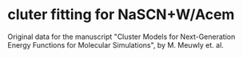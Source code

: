 # cluter fitting for NaSCN+W/Acem
Original data for the manuscript "Cluster Models for Next-Generation Energy Functions for Molecular Simulations", by M. Meuwly et. al.
